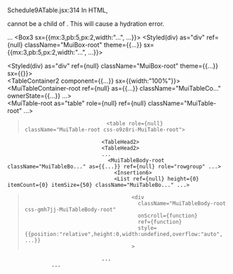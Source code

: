 Schedule9ATable.jsx:314 In HTML, <div> cannot be a child of <table>.
This will cause a hydration error.

  ...
    <Box3 sx={{mx:3,pb:5,px:2,width:"...", ...}}>
      <Styled(div) as="div" ref={null} className="MuiBox-root" theme={{...}} sx={{mx:3,pb:5,px:2,width:"...", ...}}>
        <Insertion6>
        <div className="MuiBox-roo...">
          <Typography2>
          <Schedule9ATable>
            <Box3>
              <Styled(div) as="div" ref={null} className="MuiBox-root" theme={{...}} sx={{}}>
                <Insertion6>
                <div className="MuiBox-roo...">
                  <TableContainer2 component={{...}} sx={{width:"100%"}}>
                    <MuiTableContainer-root ref={null} as={{...}} className="MuiTableCo..." ownerState={{...}} ...>
                      <Insertion6>
                      <Paper2 className="MuiTableCo...">
                        <MuiPaper-root as="div" ownerState={{...}} className="MuiPaper-r..." ref={null} style={{...}}>
                          <Insertion6>
                          <div className="MuiPaper-r..." style={{...}}>
                            <Table2>
                              <MuiTable-root as="table" role={null} ref={null} className="MuiTable-root" ...>
                                <Insertion6>
>                               <table role={null} className="MuiTable-root css-o9z8ri-MuiTable-root">
                                  <TableHead2>
                                  <TableHead2>
                                  ...
                                    <MuiTableBody-root className="MuiTableBo..." as={{...}} ref={null} role="rowgroup" ...>
                                      <Insertion6>
                                      <List ref={null} height={0} itemCount={0} itemSize={50} className="MuiTableBo..." ...>
>                                       <div
>                                         className="MuiTableBody-root css-gmh7jj-MuiTableBody-root"
>                                         onScroll={function}
>                                         ref={function}
>                                         style={{position:"relative",height:0,width:undefined,overflow:"auto", ...}}
>                                       >
                                  ...
                  ...
